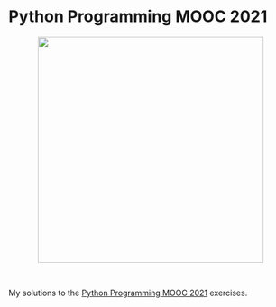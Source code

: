 # Python Programming MOOC 2021

<p align="center">
  <img src="https://images.mooc.fi/jpeg/ZWz1AjGQt-no-idea-dog.jpeg" width="400"/>
</p>

<br>

My solutions to the [Python Programming MOOC 2021](https://programming-21.mooc.fi/) exercises.
